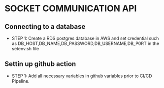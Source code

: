 
# SOCKET COMMUNICATION API

## Connecting to a database
-  STEP 1: Create a RDS postgres database in AWS and set credential such as DB_HOST,DB_NAME,DB_PASSWORD,DB_USERNAME,DB_P0RT in the setenv.sh file

##  Settin up github action
- STEP 1: Add all necessary variables in github variables prior to CI/CD Pipeline.